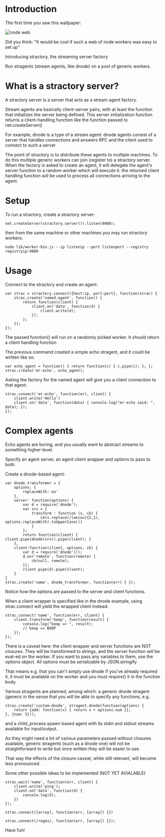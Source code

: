 # Introduction

The first time you saw this wallpaper:

![node web](http://nodejs.org/images/logos/nodejs-1024x768.png)

Did you think: "It would be cool if such a web of node workers was easy to set up"

Introducing stractory, the streaming server factory

Run stragents (stream agents, like dnode) on a pool of generic workers. 

# What is a stractory server?

A stractory server is a server that acts as a stream agent factory. 


Stream agents are basically client-server pairs, with at least
the function that initializes the server being defined. This server 
initialization function returns a client-handling function 
like the function passed to net.createServer()

For example, dnode is a type of a stream agent: dnode agents consist
of a server that handles connections and answers RPC and the client
used to connect to such a server

The point of stractory is to distribute these agents to multiple
machines. To do this multiple generic workers can join (register to) a 
stractory server. When the factory is asked to create an agent, it will
delegate the agent's server function to a random worker which will
execute it. the returned client handling function will be used to 
process all connections arriving to the agent.

# Setup 

To run a stractory, create a stractory server:

    net.createServer(stractory.server()).listen(9000);

then from the same machine or other machines you may run stractory workers:

    node lib/worker-bin.js --ip listenip --port listenport --registry registryip:9000

# Usage

Connect to the stractory and create an agent:

    var strac = stractory.connect({host:ip, port:port}, function(strac) {
        strac.create('named-agent', function() {
            return function(client) {
                client.on('data', function(d) {
                    client.write(d);
                });       
            };
        });
    });

   
The passed function() will run on a randomly picked worker. It should
return a client handling function

The previous command created a simple echo stragent, and it could be written like so:

    var echo_agent = function() { return function(c) { c.pipe(c); }; };
    strac.create('mr-echo', echo_agent);    

Asking the factory for the named agent will give you a client connection to
that agent:

    strac.connect('mr-echo', function(err, client) {
        client.write('Hello')
        client.on('data', function(data) { console.log("mr-echo said: ", data); });
    });

# Complex agents

Echo agents are boring, and you usually want to abstract streams to something
higher-level.

Specify an agent server, an agent client wrapper and options to pass to both.

Create a dnode-based agent:

    var dnode_transformer = {
        options: {
            replaceWith:'oo'
        },
        server: function(options) {
            var d = require('dnode');
            var srv = {
                transform : function (s, cb) {
                    cb(s.replace(/[aeiou]{2,}/, options.replaceWith).toUpperCase())
                }
            };
            return function(client) { client.pipe(dnode(srv)).pipe(client); } 
        },
        client:function(client, options, cb) {
            var d = require('dnode')();
            d.on('remote', function(remote) {
                cb(null, remote);
            });
            client.pipe(d).pipe(client);
        }
    }
    strac.create('name', dnode_transformer, function(err) { });

Notice how the options are passed to the server and client functions.

When a client wrapper is specified like in the dnode example, using strac.connect
will yield the wrapped client instead:

    strac.connect('name', function(err, client) {
        client.transform('beep', function(result) {
            console.log("beep => ", result); 
            // beep => BOOP
        });
    });

There is a caveat here: the client wrapper and server functions are NOT closures.
They will be transformed to strings, and the server function will be
eval-ed on the worker. If you want to pass any variables to them, use
the options object. All options must be serializable by JSON.stringify 

That means e.g. that you can't simply use dnode if you've already required it,
it must be available on the worker and you must require() it in the
function body.

Various stragents are planned, among which: a generic dnode stragent
(generic in the sense that you will be able to specify any functions, e.g.

    strac.create('custom-dnode', stragent.dnode(function(options) { 
        return {add: function(x) { return x + options.num }};
    }, {num: 5}));
    
and a child_process.spawn based agent with its stdin and stdout streams
available for input/output.

As they might need a lot of various parameters passed without closures available, 
generic stragents (such as a dnode one) will not be straightforward to write but 
once written they will be easier to use. 

That way the effects of the closure caveat, while still relevant, will become
less pronounced.

Some other possible ideas to be implemented
(NOT YET AVIALABLE)

    strac.wait('name', function(err, client) {
        client.write('ping');
        client.on('data', function(d) {
            console.log(d);
        })   
    });

    strac.connect([array], function(err, [array]) {})

    strac.connect(/regex/, function(err, [array]) {});
    
Have fun!
